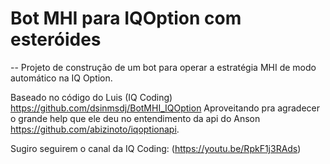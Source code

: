 # Bot MHI para IQOption com esteróides
--
Projeto de construção de um bot para operar a estratégia MHI de modo automático na IQ Option.

Baseado no código do Luis (IQ Coding) https://github.com/dsinmsdj/BotMHI_IQOption
Aproveitando pra agradecer o grande help que ele deu no entendimento da api do Anson https://github.com/abizinoto/iqoptionapi.

Sugiro seguirem o canal da IQ Coding: (https://youtu.be/RpkF1j3RAds)
